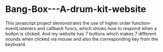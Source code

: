# Bang-Box---A-drum-kit-website
This javascript project demonstrates the use of higher order function- eventListeners and callback funcs, which shows how to respond when a button is clicked. And my website has 7 buttons which makes 7 different sounds when clicked via mouse and also the corresponding key from the keyboard.
